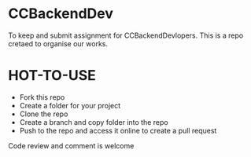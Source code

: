 # CCBackendDev
To keep and submit assignment for CCBackendDevlopers.
This is a repo cretaed to organise our works.

# HOT-TO-USE
- Fork this repo
- Create a folder for your project
- Clone the repo
- Create a branch and copy folder into the repo
- Push to the repo and access it online to create a pull request

Code review and comment is welcome
